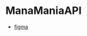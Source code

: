 # ManaManiaAPI

- [figma](https://www.figma.com/board/6AOdzVsJ8xxiqRMieXDxzx/ManaManiaAPI?node-id=0-1&t=4gqxKYL1OlqDWWIH-1)
